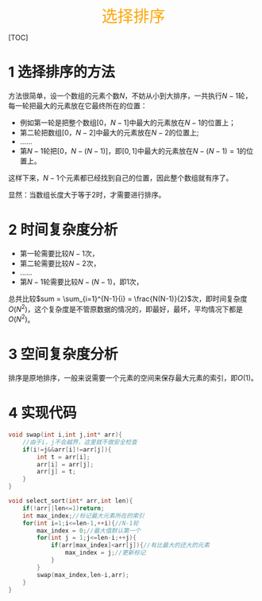 <center><font color="#FFA500" size="6">选择排序</font></center>

[TOC]

# 1 选择排序的方法

方法很简单，设一个数组的元素个数$N$，不妨从小到大排序，一共执行$N-1$轮，每一轮把最大的元素放在它最终所在的位置：

- 例如第一轮是把整个数组$[0，N-1]$中最大的元素放在$N-1$的位置上；
- 第二轮把数组$[0，N-2]$中最大的元素放在$N-2$的位置上;
- ......
- 第$N-1$轮把$[0，N-(N-1)]$，即$[0,1]$中最大的元素放在$N-(N-1) = 1$的位置上。

这样下来，$N-1$个元素都已经找到自己的位置，因此整个数组就有序了。

显然：当数组长度大于等于2时，才需要进行排序。

# 2 时间复杂度分析

- 第一轮需要比较$N-1$次，
- 第二轮需要比较$N-2$次，
- ......
- 第$N-1$轮需要比较$N-(N-1)$，即1次，

总共比较$sum = \sum_{i=1}^{N-1}{i} = \frac{N(N-1)}{2}$次，即时间复杂度$O(N^2)$，这个复杂度是不管原数据的情况的，即最好，最坏，平均情况下都是$O(N^2)$。

# 3 空间复杂度分析

排序是原地排序，一般来说需要一个元素的空间来保存最大元素的索引，即$O(1)$。

# 4 实现代码

```C
void swap(int i,int j,int* arr){
    //由于i，j不会越界，这里就不做安全检查
    if(i!=j&&arr[i]!=arr[j]){
        int t = arr[i];
        arr[i] = arr[j];
        arr[j] = t;
    }
}

void select_sort(int* arr,int len){
    if(!arr||len<=1)return;
    int max_index;//标记最大元素所在的索引
    for(int i=1;i<=len-1,++i){//N-1轮
        max_index = 0;//最大值默认第一个
        for(int j = 1;j<=len-i;++j){
            if(arr[max_index]<arr[j]){//有比最大的还大的元素
                max_index = j;//更新标记
            }
        }
        swap(max_index,len-i,arr);
    }
}
```



